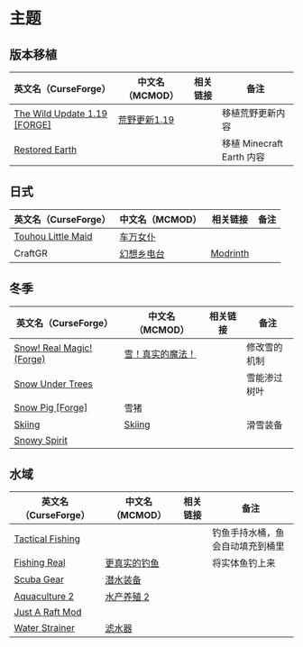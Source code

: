 # 主题

## 版本移植

| 英文名（CurseForge）                                                                         | 中文名（MCMOD）                                      | 相关链接 | 备注                      |
| -------------------------------------------------------------------------------------------- | ---------------------------------------------------- | -------- | ------------------------- |
| [The Wild Update 1.19 [FORGE]](https://www.curseforge.com/minecraft/mc-mods/the-wild-update) | [荒野更新1.19](https://www.mcmod.cn/class/5351.html) |          | 移植荒野更新内容          |
| [Restored Earth](https://www.curseforge.com/minecraft/mc-mods/restored-earth)                |                                                      |          | 移植 Minecraft Earth 内容 |

## 日式

| 英文名（CurseForge）                                                                  | 中文名（MCMOD）                                    | 相关链接                                     | 备注 |
| ------------------------------------------------------------------------------------- | -------------------------------------------------- | -------------------------------------------- | ---- |
| [Touhou Little Maid](https://www.curseforge.com/minecraft/mc-mods/touhou-little-maid) | [车万女仆](https://www.mcmod.cn/class/1796.html)   |                                              |      |
| CraftGR                                                                               | [幻想乡电台](https://www.mcmod.cn/class/5455.html) | [Modrinth](https://modrinth.com/mod/craftgr) |      |

## 冬季

| 英文名（CurseForge）                                                                      | 中文名（MCMOD）                                          | 相关链接 | 备注         |
| ----------------------------------------------------------------------------------------- | -------------------------------------------------------- | -------- | ------------ |
| [Snow! Real Magic! (Forge)](https://www.curseforge.com/minecraft/mc-mods/snow-real-magic) | [雪！真实的魔法！](https://www.mcmod.cn/class/2106.html) |          | 修改雪的机制 |
| [Snow Under Trees](https://www.curseforge.com/minecraft/mc-mods/snow-under-trees)         |                                                          |          | 雪能渗过树叶 |
| [Snow Pig [Forge]](https://www.curseforge.com/minecraft/mc-mods/snow-pig)                 | 雪猪                                                     |          |              |
| [Skiing](https://www.curseforge.com/minecraft/mc-mods/skiing)                             | [Skiing](https://www.mcmod.cn/class/4910.html)           |          | 滑雪装备     |
| [Snowy Spirit](https://www.curseforge.com/minecraft/mc-mods/snowy-spirit)                 |                                                          |          |              |

## 水域

| 英文名（CurseForge）                                                              | 中文名（MCMOD）                                      | 相关链接 | 备注                             |
| --------------------------------------------------------------------------------- | ---------------------------------------------------- | -------- | -------------------------------- |
| [Tactical Fishing](https://www.curseforge.com/minecraft/mc-mods/tactical-fishing) |                                                      |          | 钓鱼手持水桶，鱼会自动填充到桶里 |
| [Fishing Real](https://www.curseforge.com/minecraft/mc-mods/fishing-real)         | [更真实的钓鱼](https://www.mcmod.cn/class/2883.html) |          | 将实体鱼钓上来                   |
| [Scuba Gear](https://www.curseforge.com/minecraft/mc-mods/scuba-gear)             | [潜水装备](https://www.mcmod.cn/class/3404.html)     |          |                                  |
| [Aquaculture 2](https://www.curseforge.com/minecraft/mc-mods/aquaculture)         | [水产养殖 2](https://www.mcmod.cn/class/281.html)    |          |                                  |
| [Just A Raft Mod](https://www.curseforge.com/minecraft/mc-mods/just-a-raft-mod)   |                                                      |          |                                  |
| [Water Strainer](https://www.curseforge.com/minecraft/mc-mods/water-strainer)     | [滤水器](https://www.mcmod.cn/class/1512.html)       |          |                                  |
